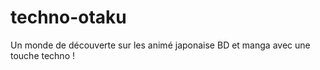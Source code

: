 # techno-otaku
Un monde de découverte sur les animé japonaise  BD  et manga avec une touche techno !
